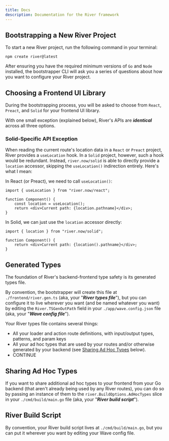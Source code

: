 ```yaml
---
title: Docs
description: Documentation for the River framework
---
```


## Bootstrapping a New River Project

To start a new River project, run the following command in your terminal:

`npm create river@latest`

After ensuring you have the required minimum versions of `Go` and `Node`
installed, the bootstrapper CLI will ask you a series of questions about how you
want to configure your River project.

## Choosing a Frontend UI Library

During the bootstrapping process, you will be asked to choose from `React`,
`Preact`, and `Solid` for your frontend UI library.

With one small exception (explained below), River's APIs are **_identical_**
across all three options.

### Solid-Specific API Exception

When reading the current route's location data in a `React` or `Preact` project,
River provides a `useLocation` hook. In a `Solid` project, however, such a hook
would be redundant. Instead, `river.now/solid` is able to directly provide a
`location` accessor, skipping the `useLocation()` indirection entirely. Here's
what I mean:

In React (or Preact), we need to call `useLocation()`:

```tsx
import { useLocation } from "river.now/react";

function Component() {
	const location = useLocation();
	return <div>Current path: {location.pathname}</div>;
}
```

In Solid, we can just use the `location` accessor directly:

```tsx
import { location } from "river.now/solid";

function Component() {
	return <div>Current path: {location().pathname}</div>;
}
```

## Generated Types

The foundation of River's backend-frontend type safety is its generated types
file.

By convention, the bootstrapper will create this file at
`./frontend/river.gen.ts` (aka, your "**_River types file_**"), but you can
configure it to live wherever you want (and be named whatever you want) by
editing the `River.TSGenOutPath` field in your `./app/wave.config.json` file
(aka, your "**_Wave config file_**").

Your River types file contains several things:

- All your loader and action route definitions, with input/output types,
  patterns, and param keys
- All your ad hoc types that are used by your routes and/or otherwise generated
  by your backend (see [Sharing Ad Hoc Types](#sharing-ad-hoc-types) below).
- CONTINUE

## Sharing Ad Hoc Types

If you want to share additional ad hoc types to your frontend from your Go
backend (that aren't already being used by any River routes), you can do so by
passing an instance of them to the `river.BuildOptions.AdHocTypes` slice in your
`./cmd/build/main.go` file (aka, your "**_River build script_**").

## River Build Script

By convention, your River build script lives at `./cmd/build/main.go`, but you
can put it wherever you want by editing your Wave config file.

